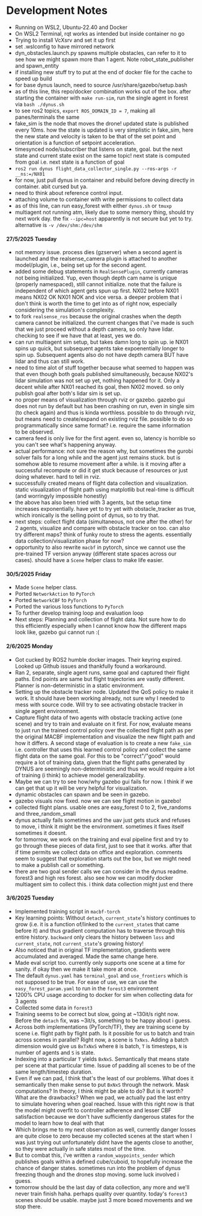 # Development Notes
- Running on WSL2, Ubuntu-22.40 and Docker
- On WSL2 Terminal, rqt works as intended but inside container no go
- Trying to install VcXsrv and set it up first
- set .wslconfig to have mirrored network
- dyn_obstacles.launch.py spawns multiple obstacles, can refer to it to see how we might spawn more than 1 agent. Note robot_state_publisher and spawn_entity
- if installing new stuff try to put at the end of docker file for the cache to speed up build
- for base dynus launch, need to source /usr/share/gazebo/setup.bash
- as of this line, this repo/docker combination works out of the box. after starting the container with `make run-sim`, run the single agent in forest via `bash ./dynus.sh`
- to see ros2 topics, `export ROS_DOMAIN_ID = 7`, making all panes/terminals the same
- fake_sim is the node that moves the drone! updated state is published every 10ms. how the state is updated is very simplistic in fake_sim, here the new state and velocity is taken to be that of the set point and orientation is a function of setpoint acceleration.
- timesynced node/subscriber that listens on state, goal. but the next state and current state exist on the same topic! next state is computed from goal i.e. next state is a function of goal
- `ros2 run dynus flight_data_collector_single.py --ros-args -r __ns:=/NX01`
- for now, just pull dynus in container and rebuild before deving directly in container. abit cursed but ya.
- need to think about reference control input. 
- attaching volume to container with write permissions to collect data
- as of this line, can run easy_forest with either `dynus.sh` or `tmuxp`
- multiagent not running atm, likely due to some memory thing, should try next work day. the fix `--ipc=host` apparently is not secure but yet to try. alternative is `-v /dev/shm:/dev/shm`

#### 27/5/2025 Tuesday
- not memory issue. process dies (gzserver) when a second agent is launched and the realsense_camera plugin is attached to another model/plugin, i.e., being set up for the second agent.
- added some debug statements in `RealSensePlugin`, currently cameras not being initialized. Yup, even though depth cam name is unique (properly namespaced), still cannot initialize. note that the failure is independent of which agent gets spun up first. NX02 before NX01 means NX02 OK NX01 NOK and vice versa. a deeper problem that i don't think is worth the time to get into as of right now, especially considering the simulation's complexity.
- to fork `realsense_ros` because the original crashes when the depth camera cannot be initialized. the current changes that i've made is such that we just proceed without a depth camera, so only have lidar. checking to see if we have that at least, yes we do.
- can run multiagent sim setup, but takes damn long to spin up. ie NX01 spins up quick, but subsequent agents take expoenentially longer to spin up. Subsequent agents also do not have depth camera BUT have lidar and thus can still work. 
- need to time alot of stuff together because what seemed to happen was that even though both goals published simultaneously, because NX02's lidar simulation was not set up yet, nothing happened for it. Only a decent while after NX01 reached its goal, then NX02 moved. so only publish goal after both's lidar sim is set up.
- no proper means of visualization through rviz or gazebo. gazebo gui does not run by default but has been crashing on run, even in single sim (to check again) and thus is kinda worthless. possible to do through rviz, but means need to create/expand on existing rviz file. possible to do so programmatically since same format? i.e. require the same information to be observed.
- camera feed is only live for the first agent. even so, latency is horrible so you can't see what's happening anyway. 
- actual performance: not sure the reason why, but sometimes the gurobi solver fails for a long while and the agent just remains stuck. but is somehow able to resume movement after a while. is it moving after a successful recompute or did it get stuck because of resources or just doing whatever. hard to tell in rviz. 
- successfully created means of flight data collection and visualization. static visualization of flight path using matplotlib but real-time is difficult (and worringyly impossible honestly)
- the above has also been tried with 3 agents, but the setup time increases exponentially. have yet to try yet with obstacle_tracker as true, which ironically is the selling point of dynus, so to try that.
- next steps: collect flight data (simultaneous, not one after the other) for 2 agents, visualize and compare with obstacle tracker on too. can also try different maps? think of funky route to stress the agents. essentially data collection/visualization phase for now? 
- opportunity to also rewrite `macbf` in pytorch, since we cannot use the pre-trained TF version anyway (different state spaces across our cases). should have a `Scene` helper class to make life easier. 

#### 30/5/2025 Friday
- Made `Scene` helper class. 
- Ported `NetworkAction` to `PyTorch`
- Ported `NetworkCBF` to `PyTorch`
- Ported the various loss functions to `PyTorch`
- To further develop training loop and evaluation loop
- Next steps: Planning and collection of flight data. Not sure how to do this efficiently especially when I cannot know how the different maps look like, gazebo gui cannot run :(

#### 2/6/2025 Monday
- Got cucked by ROS2 humble docker images. Their keyring expired. Looked up Github issues and thankfully found a workaround.
- Ran 2, separate, single agent runs, same goal and captured their flight paths. End points are same but flight trajectories are vastly different. Planner is non-deterministic in a static environment.
- Setting up the obstacle tracker node. Updated the QoS policy to make it work. It should have been working already, not sure why I needed to mess with source code. Will try to see activating obstacle tracker in single agent environment. 
- Capture flight data of two agents with obstacle tracking active (one scene) and try to train and evaluate on it first. For now, evaluate means to just run the trained control policy over the collected flight path as per the original MACBF implementation and visualize the new flight path and how it differs. A second stage of evaluation is to create a new `fake_sim` i.e. controller that uses this learned control policy and collect the same flight data on the same goal. For this to be "correct"/"good" would require a lot of training data, given that the flight paths generated by DYNUS are seemingly non-deterministic and thus we would require a lot of training (i think) to achieve model generalizability. 
- Maybe we can try to see how/why gazebo gui fails for now. I think if we can get that up it will be very helpful for visualization. 
- dynamic obstacles can spawn and be seen in gazebo. 
- gazebo visuals now fixed. now we can see flight motion in gazebo! 
- collected flight plans. usable ones are easy_forest 0 to 2, five_randoms and three_random_small
- dynus actually fails sometimes and the uav just gets stuck and refuses to move, i think it might be the environment. sometimes it fixes itself sometimes it doesnt.
- for tomorrow, we work on the training and eval pipeline first and try to go through these pieces of data first, just to see that it works. after that if time permits we collect data on office and exploration. comments seem to suggest that exploration starts out the box, but we might need to make a publish call or something.
- there are two goal sender calls we can consider in the dynus readme. forest3 and high res forest. also see how we can modify docker multiagent sim to collect this. i think data collection might just end there

#### 3/6/2025 Tuesday
- Implemented training script in `macbf-torch`
- Key learning points: Without `detach`, `current_state`'s history continues to grow (i.e. it is a function of/linked to the `current_state`s that came before it) and thus gradient computation has to traverse through this entire history. `backward` only clears the history between `loss` and `current_state`, not `current_state`'s growing history!
- Also noticed that in original TF implementation, gradients were accumulated and averaged. Made the same change here.
- Made eval script too. currently only supports one scene at a time for sanity. if okay then we make it take more at once.
- The default `dynus.yaml` has `terminal_goal` and `use_frontiers` which is not supposed to be true. For ease of use, we can use the `easy_forest_param.yaml` to run in the `forest3` environment
- 1200% CPU usage according to docker for sim when collecting data for 3 agents
- Collected some data in `forest3`
- Training seems to be correct but slow, going at ~130it/s right now. Before the `detach` fix, was ~3it/s, something to be happy about i guess. 
- Across both implementations (PyTorch/TF), they are training scene by scene i.e. flight path by flight path. Is it possible for us to batch and train across scenes in parallel? Right now, a scene is `TxNxs`. Adding a batch dimension would give us `BxTxNxS` where `B` is batch, `T` is timesteps, `N` is number of agents and `S` is state. 
- Indexing into a particular `T` yields `BxNxS`. Semantically that means state per scene at that particular time. Issue of padding all scenes to be of the same length/timestep duration. 
- Even if we can pad, I think that's the least of our problems. What does it semantically then make sense to put `BxNxS` through the network. Mask computations? In theory, I think might be able to do? But is it worth? What are the drawbacks? When we pad, we actually pad the last entry to simulate hovering when goal reached. Issue with this right now is that the model might overfit to controller adherence and lesser CBF satisfaction because we don't have sufficiently dangerous states for the model to learn how to deal with that
- Which brings me to my next observation as well, currently danger losses are quite close to zero because my collected scenes at the start when I was just trying out unfortunately didnt have the agents close to another, so they were actually in safe states most of the time.
- But to combat this, i've written a `random_waypoints_sender` which publishes goals within a defined cube/cuboid, to hopefully increase the chance of danger states. sometimes run into the problem of dynus freezing though and the drones stop moving. some luck involved i guess. 
- tomorrow should be the last day of data collection, any more and we'll never train finish haha. perhaps quality over quantity. today's `forest3` scenes should be usable. maybe just 3 more boxed movements and we stop there. 